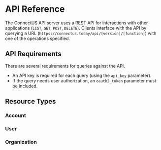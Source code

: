 # API Reference

The ConnectUS API server uses a REST API for interactions with other applications (`LIST`, `GET`, `POST`, `DELETE`). Clients interface with the API by querying a URL 
(`https://connectus.today/api/[version]/[function]`) with one of the operations specified.

## API Requirements

There are several requirements for queries against the API.
* An API key is required for each query (using the `api_key` parameter).
* If the query needs user authorization, an `oauth2_token` parameter must be included.

## Resource Types

### Account



### User

### Organization
